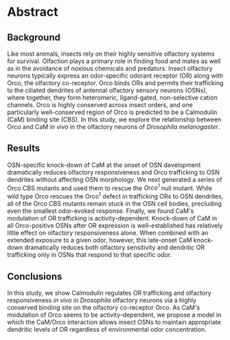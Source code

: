 # Abstract
## Background
Like most animals, insects rely on their highly sensitive olfactory systems for survival.
Olfaction plays a primary role in finding food and mates as well as in the avoidance of noxious chemicals and predators.
Insect olfactory neurons typically express an odor-specific odorant receptor (OR) along with Orco, the olfactory co-receptor.
Orco binds ORs and permits their trafficking to the ciliated dendrites of antennal olfactory sensory neurons (OSNs), where together, they form heteromeric, ligand-gated, non-selective cation channels.
Orco is highly conserved across insect orders, and one particularly well-conserved region of Orco is predicted to be a Calmodulin (CaM) binding site (CBS).
In this study, we explore the relationship between Orco and CaM _in vivo_ in the olfactory neurons of _Drosophila melanogaster_. 

## Results
OSN-specific knock-down of CaM at the onset of OSN development dramatically reduces olfactory responsiveness and Orco trafficking to OSN dendrites without affecting OSN morphology.
We next generated a series of Orco CBS mutants and used them to rescue the _Orco<sup>1</sup>_ null mutant.
While wild type Orco rescues the Orco<sup>1</sup> defect in trafficking ORs to OSN dendrites, all of the Orco CBS mutants remain stuck in the OSN cell bodies, precluding even the smallest odor-evoked response.
Finally, we found CaM's modulation of OR trafficking is activity-dependent.
Knock-down of CaM in all Orco-positive OSNs after OR expression is well-established has relatively little effect on olfactory responsiveness alone.
When combined with an extended exposure to a given odor, however, this late-onset CaM knock-down dramatically reduces both olfactory sensitivity and dendritic OR trafficking only in OSNs that respond to that specific odor.

## Conclusions
In this study, we show Calmodulin regulates OR trafficking and olfactory responsiveness _in vivo_ in _Drosophila_ olfactory neurons via a highly conserved binding site on the olfactory co-receptor Orco.
As CaM's modulation of Orco seems to be activity-dependent, we propose a model in which the CaM/Orco interaction allows insect OSNs to maintain appropriate dendritic levels of OR regardless of environmental odor concentration.